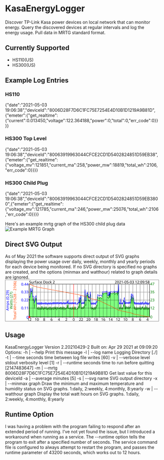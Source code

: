 # KasaEnergyLogger
Discover TP-Link Kasa power devices on local network that can monitor energy. Query the discovered devices at regular intervals and log the energy usage. Pull data in MRTG standard format.

## Currently Supported
 - HS110(US)
 - HS300(US)

## Example Log Entries
### HS110
{"date":"2021-05-03 19:06:38","deviceId":"8006D28F7D6C1FC75E7254E4D10B1D1219A9B81D",{"emeter":{"get_realtime":{"current":0.013450,"voltage":122.364188,"power":0,"total":0,"err_code":0}}}}
### HS300 Top Level
{"date":"2021-05-03 19:06:38","deviceId":"80063919963044CFCE2CD1D5402824851D59EB38",{"emeter":{"get_realtime":{"voltage_mv":121851,"current_ma":258,"power_mw":18819,"total_wh":2106,"err_code":0}}}}
### HS300 Child Plug
{"date":"2021-05-03 19:06:38","deviceId":"80063919963044CFCE2CD1D5402824851D59EB3800",{"emeter":{"get_realtime":{"voltage_mv":121785,"current_ma":246,"power_mw":25076,"total_wh":2106,"err_code":0}}}}

Here's an example mrtg graph of the HS300 child plug data
![Example MRTG Graph](https://www.wimsworld.com/mrtg/kasa_8006c12bf70963c01e916c3f54e742cc1c0b3fab05-day.png)

## Direct SVG Output
As of May 2021 the software supports direct output of SVG graphs displaying the power usage over daily, weekly, monthly and yearly periods for each device being monitored. If no SVG directory is specified no graphs are created, and the options (minmax and watthour) related to graph details are ignored. 
![Image](./kasa-80063919963044CFCE2CD1D5402824851D59EB3800-day.svg)

## Usage
  KasaEnergyLogger Version 2.20210429-2 Built on: Apr 29 2021 at 09:09:20
  Options:
    -h | --help          Print this message
    -l | --log name      Logging Directory [./]
    -t | --time seconds  time between log file writes [60]
    -v | --verbose level stdout verbosity level [1]
    -r | --runtime seconds time to run before quitting [2147483647]
    -m | --mrtg 8006D28F7D6C1FC75E7254E4D10B1D1219A9B81D Get last value for this deviceId
    -a | --average minutes [5]
    -s | --svg name      SVG output directory
    -x | --minmax graph  Draw the minimum and maximum temperature and humidity status on SVG graphs. 1:daily, 2:weekly, 4:monthly, 8:yearly
    -w | --watthour graph Display the total watt hours on SVG graphs. 1:daily, 2:weekly, 4:monthly, 8:yearly

## Runtime Option
I was having a problem with the program failing to respond after an extended period of running. I've not yet found the issue, but I introduced a workaround when running as a service. The --runtime option tells the program to exit after a specified number of seconds. The service command file is configured to always attempt to restart the program, and passes the runtime parameter of 43200 seconds, which works out to 12 hours. 